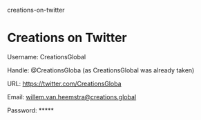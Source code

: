creations-on-twitter
# Creations on Twitter

Username: CreationsGlobal

Handle: @CreationsGloba  (as CreationsGlobal was already taken)

URL: https://twitter.com/CreationsGloba

Email: willem.van.heemstra@creations.global

Password: *****
